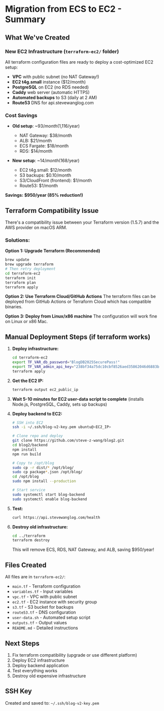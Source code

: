 # Migration from ECS to EC2 - Summary

## What We've Created

### New EC2 Infrastructure (`terraform-ec2/` folder)
All terraform configuration files are ready to deploy a cost-optimized EC2 setup:

- **VPC** with public subnet (no NAT Gateway!)
- **EC2 t4g.small** instance ($12/month)
- **PostgreSQL** on EC2 (no RDS needed)
- **Caddy** web server (automatic HTTPS)
- **Automated backups** to S3 (daily at 2 AM)
- **Route53** DNS for api.stevewanglog.com

### Cost Savings
- **Old setup**: ~$93/month ($1,116/year)
  - NAT Gateway: $38/month
  - ALB: $21/month
  - ECS Fargate: $18/month
  - RDS: $14/month

- **New setup**: ~$14/month ($168/year)
  - EC2 t4g.small: $12/month
  - S3 backups: $0.10/month
  - S3/CloudFront (frontend): $1/month
  - Route53: $1/month

**Savings: $950/year (85% reduction!)**

## Terraform Compatibility Issue

There's a compatibility issue between your Terraform version (1.5.7) and the AWS provider on macOS ARM.

### Solutions:

**Option 1: Upgrade Terraform (Recommended)**
```bash
brew update
brew upgrade terraform
# Then retry deployment
cd terraform-ec2
terraform init
terraform plan
terraform apply
```

**Option 2: Use Terraform Cloud/GitHub Actions**
The terraform files can be deployed from GitHub Actions or Terraform Cloud which has compatible binaries.

**Option 3: Deploy from Linux/x86 machine**
The configuration will work fine on Linux or x86 Mac.

## Manual Deployment Steps (if terraform works)

1. **Deploy infrastructure:**
   ```bash
   cd terraform-ec2
   export TF_VAR_db_password="BlogDB2025SecurePass!"
   export TF_VAR_admin_api_key="238bf34a75dc10cbf8526aed35862046d6883ba820c132bafbb5a524a800a647"
   terraform apply
   ```

2. **Get the EC2 IP:**
   ```bash
   terraform output ec2_public_ip
   ```

3. **Wait 5-10 minutes for EC2 user-data script to complete**
   (installs Node.js, PostgreSQL, Caddy, sets up backups)

4. **Deploy backend to EC2:**
   ```bash
   # SSH into EC2
   ssh -i ~/.ssh/blog-v2-key.pem ubuntu@<EC2_IP>

   # Clone repo and deploy
   git clone https://github.com/steve-z-wang/blog2.git
   cd blog2/backend
   npm install
   npm run build

   # Copy to /opt/blog
   sudo cp -r dist/* /opt/blog/
   sudo cp package*.json /opt/blog/
   cd /opt/blog
   sudo npm install --production

   # Start service
   sudo systemctl start blog-backend
   sudo systemctl enable blog-backend
   ```

5. **Test:**
   ```bash
   curl https://api.stevewanglog.com/health
   ```

6. **Destroy old infrastructure:**
   ```bash
   cd ../terraform
   terraform destroy
   ```
   This will remove ECS, RDS, NAT Gateway, and ALB, saving $950/year!

## Files Created

All files are in `terraform-ec2/`:
- `main.tf` - Terraform configuration
- `variables.tf` - Input variables
- `vpc.tf` - VPC with public subnet
- `ec2.tf` - EC2 instance with security group
- `s3.tf` - S3 bucket for backups
- `route53.tf` - DNS configuration
- `user-data.sh` - Automated setup script
- `outputs.tf` - Output values
- `README.md` - Detailed instructions

## Next Steps

1. Fix terraform compatibility (upgrade or use different platform)
2. Deploy EC2 infrastructure
3. Deploy backend application
4. Test everything works
5. Destroy old expensive infrastructure

## SSH Key

Created and saved to: `~/.ssh/blog-v2-key.pem`
